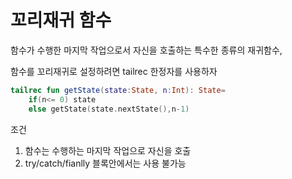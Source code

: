 # 꼬리재귀 함수

함수가 수행한 마지막 작업으로서 자신을 호출하는 특수한 종류의 재귀함수,

함수를 꼬리재귀로 설정하려면 tailrec 한정자를 사용하자

```kotlin
tailrec fun getState(state:State, n:Int): State=
	if(n<= 0) state
	else getState(state.nextState(),n-1)
```

조건

1. 함수는 수행하는 마지막 작업으로 자신을 호출
2.  try/catch/fianlly 블록안에서는 사용 불가능